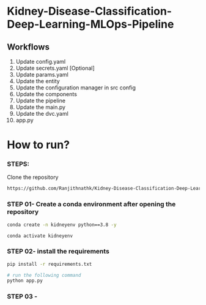 # Kidney-Disease-Classification-Deep-Learning-MLOps-Pipeline

## Workflows

1. Update config.yaml
2. Update secrets.yaml [Optional]
3. Update params.yaml
4. Update the entity
5. Update the configuration manager in src config
6. Update the components
7. Update the pipeline 
8. Update the main.py
9. Update the dvc.yaml
10. app.py

# How to run?
### STEPS:

Clone the repository

```bash
https://github.com/Ranjithnathk/Kidney-Disease-Classification-Deep-Learning-MLOps-Pipeline
```
### STEP 01- Create a conda environment after opening the repository

```bash
conda create -n kidneyenv python==3.8 -y
```

```bash
conda activate kidneyenv
```


### STEP 02- install the requirements
```bash
pip install -r requirements.txt
```

```bash
# run the following command
python app.py
```

### STEP 03 - 